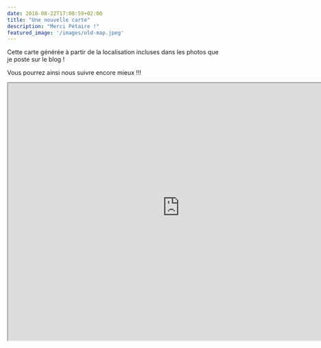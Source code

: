 ```yaml
---
date: 2018-08-22T17:00:59+02:00
title: "Une nouvelle carte"
description: "Merci Pétaire !"
featured_image: '/images/old-map.jpeg'
---
```


Cette carte générée à partir de la localisation incluses dans les photos que je poste sur le blog !

Vous pourrez ainsi nous suivre encore mieux !!!


<iframe src="https://search-gwapvp-6cahu75wy5ouq4rty3emqen3lu.eu-west-1.es.amazonaws.com/_plugin/kibana/app/kibana#/visualize/edit/ec824390-763e-11e8-9438-5d43ecb1d930?embed=true&_g=(refreshInterval%3A('%24%24hashKey'%3A'object%3A6089'%2Cdisplay%3A'45%20seconds'%2Cpause%3A!f%2Csection%3A1%2Cvalue%3A45000)%2Ctime%3A(from%3Anow-6M%2Cmode%3Aquick%2Cto%3Anow))" height="600" width="800"></iframe>